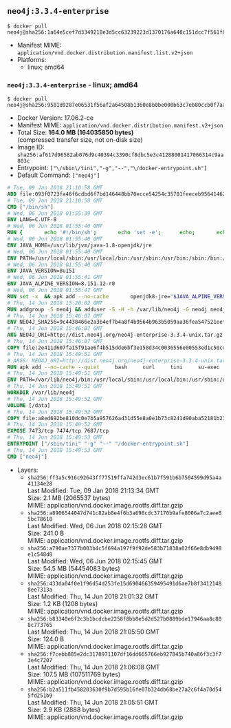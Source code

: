 ## `neo4j:3.3.4-enterprise`

```console
$ docker pull neo4j@sha256:1a64e5cef7d3349218e3d5cc63239223d1370176a640c151dcc7f561f0118537
```

-	Manifest MIME: `application/vnd.docker.distribution.manifest.list.v2+json`
-	Platforms:
	-	linux; amd64

### `neo4j:3.3.4-enterprise` - linux; amd64

```console
$ docker pull neo4j@sha256:9581d9287e06531f56af2a64508b1360e8b0be000b63c7eb80ccb0f7aad13cfa
```

-	Docker Version: 17.06.2-ce
-	Manifest MIME: `application/vnd.docker.distribution.manifest.v2+json`
-	Total Size: **164.0 MB (164035850 bytes)**  
	(compressed transfer size, not on-disk size)
-	Image ID: `sha256:af617d96582ab076d9c40394c3390cf8dbc5e3c41288001417066314c9aa803c`
-	Entrypoint: `["\/sbin\/tini","-g","--","\/docker-entrypoint.sh"]`
-	Default Command: `["neo4j"]`

```dockerfile
# Tue, 09 Jan 2018 21:10:58 GMT
ADD file:093f0723fa46f6cdbd6f7bd146448bb70ecce54254c35701feeceb956414622f in / 
# Tue, 09 Jan 2018 21:10:58 GMT
CMD ["/bin/sh"]
# Wed, 06 Jun 2018 01:55:39 GMT
ENV LANG=C.UTF-8
# Wed, 06 Jun 2018 01:55:40 GMT
RUN { 		echo '#!/bin/sh'; 		echo 'set -e'; 		echo; 		echo 'dirname "$(dirname "$(readlink -f "$(which javac || which java)")")"'; 	} > /usr/local/bin/docker-java-home 	&& chmod +x /usr/local/bin/docker-java-home
# Wed, 06 Jun 2018 01:55:40 GMT
ENV JAVA_HOME=/usr/lib/jvm/java-1.8-openjdk/jre
# Wed, 06 Jun 2018 01:55:40 GMT
ENV PATH=/usr/local/sbin:/usr/local/bin:/usr/sbin:/usr/bin:/sbin:/bin:/usr/lib/jvm/java-1.8-openjdk/jre/bin:/usr/lib/jvm/java-1.8-openjdk/bin
# Wed, 06 Jun 2018 01:55:40 GMT
ENV JAVA_VERSION=8u151
# Wed, 06 Jun 2018 01:55:41 GMT
ENV JAVA_ALPINE_VERSION=8.151.12-r0
# Wed, 06 Jun 2018 01:55:47 GMT
RUN set -x 	&& apk add --no-cache 		openjdk8-jre="$JAVA_ALPINE_VERSION" 	&& [ "$JAVA_HOME" = "$(docker-java-home)" ]
# Thu, 14 Jun 2018 15:20:02 GMT
RUN addgroup -S neo4j && adduser -S -H -h /var/lib/neo4j -G neo4j neo4j
# Thu, 14 Jun 2018 15:46:07 GMT
ENV NEO4J_SHA256=9c4438466e2a3b4ef7b4a8f4b9564b963b5059aa36fea547521eef88cc384653 NEO4J_TARBALL=neo4j-enterprise-3.3.4-unix.tar.gz NEO4J_EDITION=enterprise
# Thu, 14 Jun 2018 15:46:07 GMT
ARG NEO4J_URI=http://dist.neo4j.org/neo4j-enterprise-3.3.4-unix.tar.gz
# Thu, 14 Jun 2018 15:46:07 GMT
COPY file:2e411d607fa15f91ae6f4b515dde6bf3e158d34c0036556e00553ed1c50cd63d in /tmp/ 
# Thu, 14 Jun 2018 15:49:51 GMT
# ARGS: NEO4J_URI=http://dist.neo4j.org/neo4j-enterprise-3.3.4-unix.tar.gz
RUN apk add --no-cache --quiet     bash     curl     tini     su-exec     && curl --fail --silent --show-error --location --remote-name ${NEO4J_URI}     && echo "${NEO4J_SHA256}  ${NEO4J_TARBALL}" | sha256sum -csw -     && tar --extract --file ${NEO4J_TARBALL} --directory /var/lib     && mv /var/lib/neo4j-* /var/lib/neo4j     && rm ${NEO4J_TARBALL}     && mv /var/lib/neo4j/data /data     && chown -R neo4j:neo4j /data     && chmod -R 777 /data     && chown -R neo4j:neo4j /var/lib/neo4j     && chmod -R 777 /var/lib/neo4j     && ln -s /data /var/lib/neo4j/data     && apk del curl
# Thu, 14 Jun 2018 15:49:51 GMT
ENV PATH=/var/lib/neo4j/bin:/usr/local/sbin:/usr/local/bin:/usr/sbin:/usr/bin:/sbin:/bin:/usr/lib/jvm/java-1.8-openjdk/jre/bin:/usr/lib/jvm/java-1.8-openjdk/bin
# Thu, 14 Jun 2018 15:49:51 GMT
WORKDIR /var/lib/neo4j
# Thu, 14 Jun 2018 15:49:52 GMT
VOLUME [/data]
# Thu, 14 Jun 2018 15:49:52 GMT
COPY file:a8ed692be810dc0e7b5a957626ad31d55e8a0e1b73c8241d90aba52181b234cb in /docker-entrypoint.sh 
# Thu, 14 Jun 2018 15:49:52 GMT
EXPOSE 7473/tcp 7474/tcp 7687/tcp
# Thu, 14 Jun 2018 15:49:53 GMT
ENTRYPOINT ["/sbin/tini" "-g" "--" "/docker-entrypoint.sh"]
# Thu, 14 Jun 2018 15:49:53 GMT
CMD ["neo4j"]
```

-	Layers:
	-	`sha256:ff3a5c916c92643ff77519ffa742d3ec61b7f591b6b7504599d95a4a41134e28`  
		Last Modified: Tue, 09 Jan 2018 21:13:34 GMT  
		Size: 2.1 MB (2065537 bytes)  
		MIME: application/vnd.docker.image.rootfs.diff.tar.gzip
	-	`sha256:a8906544047d741c82ab8e4f6b3a698cdc37170b9afe8006a7c2aee85bc78618`  
		Last Modified: Wed, 06 Jun 2018 02:15:28 GMT  
		Size: 241.0 B  
		MIME: application/vnd.docker.image.rootfs.diff.tar.gzip
	-	`sha256:a790ae7377b003b4c5f694a197f9f92de583b71838a02f66e8db9498e1c548d8`  
		Last Modified: Wed, 06 Jun 2018 02:15:45 GMT  
		Size: 54.5 MB (54454083 bytes)  
		MIME: application/vnd.docker.image.rootfs.diff.tar.gzip
	-	`sha256:433da04f0e1f96d54d253fe15d690466359495491d6ae7b8f34121488ee7313a`  
		Last Modified: Thu, 14 Jun 2018 21:01:32 GMT  
		Size: 1.2 KB (1208 bytes)  
		MIME: application/vnd.docker.image.rootfs.diff.tar.gzip
	-	`sha256:b83340e6f2c3b1bcdcbe2258f8bb8e5d2d527b0889bde17946aa8c808c773765`  
		Last Modified: Thu, 14 Jun 2018 21:05:50 GMT  
		Size: 124.0 B  
		MIME: application/vnd.docker.image.rootfs.diff.tar.gzip
	-	`sha256:f7cebb885e2dc3178971107df16dd665766eb927845b740a86f3c3f73e4c7207`  
		Last Modified: Thu, 14 Jun 2018 21:06:08 GMT  
		Size: 107.5 MB (107511769 bytes)  
		MIME: application/vnd.docker.image.rootfs.diff.tar.gzip
	-	`sha256:b2a511fb458203630f9b7d595b16fe07b324db68be27a2c6f4a70d545fd251b9`  
		Last Modified: Thu, 14 Jun 2018 21:05:51 GMT  
		Size: 2.9 KB (2888 bytes)  
		MIME: application/vnd.docker.image.rootfs.diff.tar.gzip
